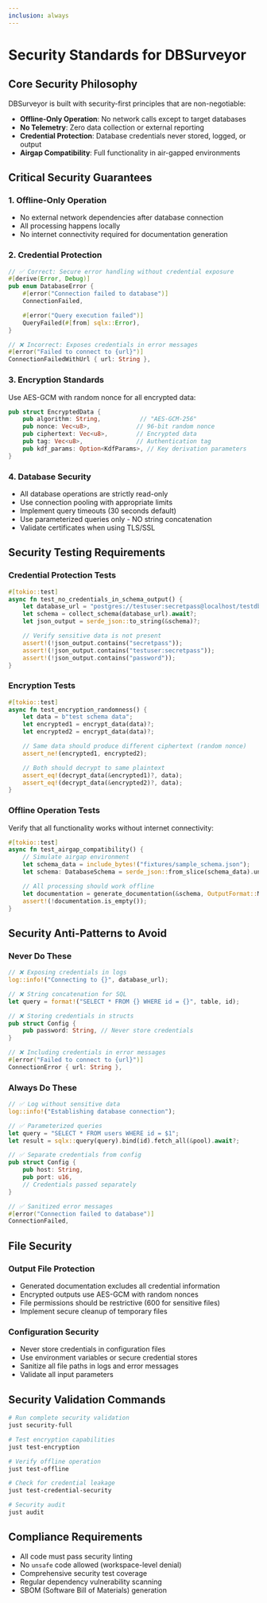 ```yaml
---
inclusion: always
---
```


# Security Standards for DBSurveyor

## Core Security Philosophy

DBSurveyor is built with security-first principles that are non-negotiable:

- **Offline-Only Operation**: No network calls except to target databases
- **No Telemetry**: Zero data collection or external reporting
- **Credential Protection**: Database credentials never stored, logged, or output
- **Airgap Compatibility**: Full functionality in air-gapped environments

## Critical Security Guarantees

### 1. Offline-Only Operation

- No external network dependencies after database connection
- All processing happens locally
- No internet connectivity required for documentation generation

### 2. Credential Protection

```rust
// ✅ Correct: Secure error handling without credential exposure
#[derive(Error, Debug)]
pub enum DatabaseError {
    #[error("Connection failed to database")]
    ConnectionFailed,

    #[error("Query execution failed")]
    QueryFailed(#[from] sqlx::Error),
}

// ❌ Incorrect: Exposes credentials in error messages
#[error("Failed to connect to {url}")]
ConnectionFailedWithUrl { url: String },
```

### 3. Encryption Standards

Use AES-GCM with random nonce for all encrypted data:

```rust
pub struct EncryptedData {
    pub algorithm: String,           // "AES-GCM-256"
    pub nonce: Vec<u8>,             // 96-bit random nonce
    pub ciphertext: Vec<u8>,        // Encrypted data
    pub tag: Vec<u8>,               // Authentication tag
    pub kdf_params: Option<KdfParams>, // Key derivation parameters
}
```

### 4. Database Security

- All database operations are strictly read-only
- Use connection pooling with appropriate limits
- Implement query timeouts (30 seconds default)
- Use parameterized queries only - NO string concatenation
- Validate certificates when using TLS/SSL

## Security Testing Requirements

### Credential Protection Tests

```rust
#[tokio::test]
async fn test_no_credentials_in_schema_output() {
    let database_url = "postgres://testuser:secretpass@localhost/testdb";
    let schema = collect_schema(database_url).await?;
    let json_output = serde_json::to_string(&schema)?;

    // Verify sensitive data is not present
    assert!(!json_output.contains("secretpass"));
    assert!(!json_output.contains("testuser:secretpass"));
    assert!(!json_output.contains("password"));
}
```

### Encryption Tests

```rust
#[tokio::test]
async fn test_encryption_randomness() {
    let data = b"test schema data";
    let encrypted1 = encrypt_data(data)?;
    let encrypted2 = encrypt_data(data)?;

    // Same data should produce different ciphertext (random nonce)
    assert_ne!(encrypted1, encrypted2);

    // Both should decrypt to same plaintext
    assert_eq!(decrypt_data(&encrypted1)?, data);
    assert_eq!(decrypt_data(&encrypted2)?, data);
}
```

### Offline Operation Tests

Verify that all functionality works without internet connectivity:

```rust
#[tokio::test]
async fn test_airgap_compatibility() {
    // Simulate airgap environment
    let schema_data = include_bytes!("fixtures/sample_schema.json");
    let schema: DatabaseSchema = serde_json::from_slice(schema_data).unwrap();

    // All processing should work offline
    let documentation = generate_documentation(&schema, OutputFormat::Markdown).await?;
    assert!(!documentation.is_empty());
}
```

## Security Anti-Patterns to Avoid

### Never Do These

```rust
// ❌ Exposing credentials in logs
log::info!("Connecting to {}", database_url);

// ❌ String concatenation for SQL
let query = format!("SELECT * FROM {} WHERE id = {}", table, id);

// ❌ Storing credentials in structs
pub struct Config {
    pub password: String, // Never store credentials
}

// ❌ Including credentials in error messages
#[error("Failed to connect to {url}")]
ConnectionError { url: String },
```

### Always Do These

```rust
// ✅ Log without sensitive data
log::info!("Establishing database connection");

// ✅ Parameterized queries
let query = "SELECT * FROM users WHERE id = $1";
let result = sqlx::query(query).bind(id).fetch_all(&pool).await?;

// ✅ Separate credentials from config
pub struct Config {
    pub host: String,
    pub port: u16,
    // Credentials passed separately
}

// ✅ Sanitized error messages
#[error("Connection failed to database")]
ConnectionFailed,
```

## File Security

### Output File Protection

- Generated documentation excludes all credential information
- Encrypted outputs use AES-GCM with random nonces
- File permissions should be restrictive (600 for sensitive files)
- Implement secure cleanup of temporary files

### Configuration Security

- Never store credentials in configuration files
- Use environment variables or secure credential stores
- Sanitize all file paths in logs and error messages
- Validate all input parameters

## Security Validation Commands

```bash
# Run complete security validation
just security-full

# Test encryption capabilities
just test-encryption

# Verify offline operation
just test-offline

# Check for credential leakage
just test-credential-security

# Security audit
just audit
```

## Compliance Requirements

- All code must pass security linting
- No `unsafe` code allowed (workspace-level denial)
- Comprehensive security test coverage
- Regular dependency vulnerability scanning
- SBOM (Software Bill of Materials) generation
